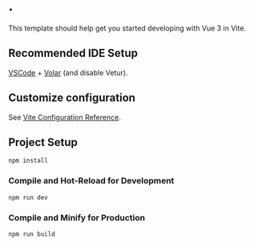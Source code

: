 # .

This template should help get you started developing with Vue 3 in Vite.

## Recommended IDE Setup

[VSCode](https://code.visualstudio.com/) + [Volar](https://marketplace.visualstudio.com/items?itemName=Vue.volar) (and disable Vetur).

## Customize configuration

See [Vite Configuration Reference](https://vite.dev/config/).

## Project Setup

```shell
npm install
```

### Compile and Hot-Reload for Development

```shell
npm run dev
```

### Compile and Minify for Production

```shell
npm run build
```
